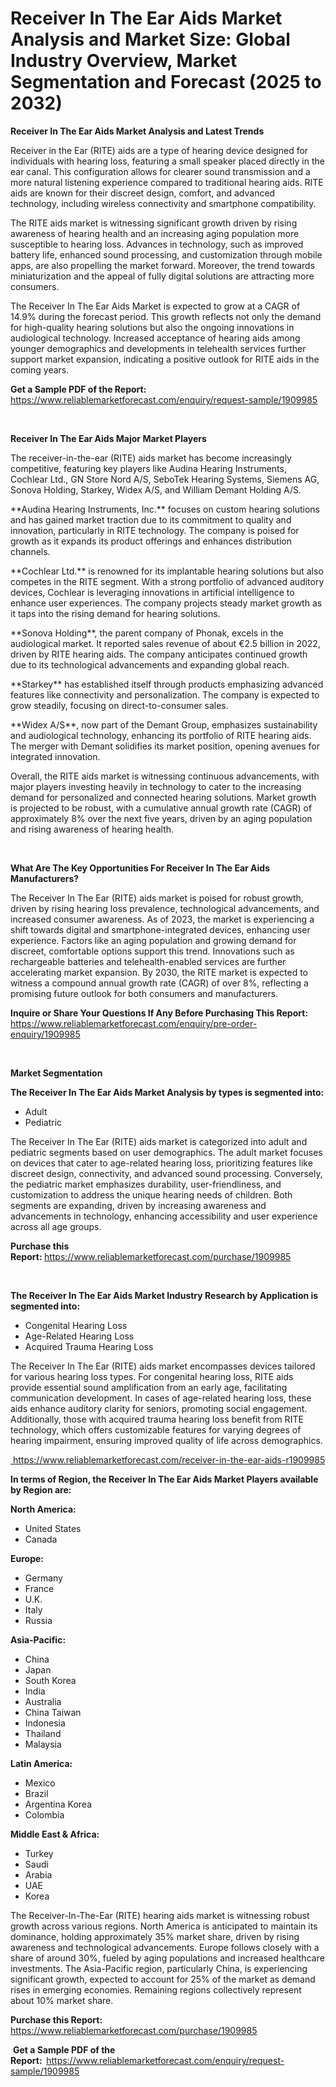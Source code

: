 <p><h1>Receiver In The Ear Aids Market Analysis and Market Size: Global Industry Overview, Market Segmentation and Forecast (2025 to 2032)</h1></p><p><strong>Receiver In The Ear Aids Market Analysis and Latest Trends</strong></p>
<p><p>Receiver in the Ear (RITE) aids are a type of hearing device designed for individuals with hearing loss, featuring a small speaker placed directly in the ear canal. This configuration allows for clearer sound transmission and a more natural listening experience compared to traditional hearing aids. RITE aids are known for their discreet design, comfort, and advanced technology, including wireless connectivity and smartphone compatibility.</p><p>The RITE aids market is witnessing significant growth driven by rising awareness of hearing health and an increasing aging population more susceptible to hearing loss. Advances in technology, such as improved battery life, enhanced sound processing, and customization through mobile apps, are also propelling the market forward. Moreover, the trend towards miniaturization and the appeal of fully digital solutions are attracting more consumers.</p><p>The Receiver In The Ear Aids Market is expected to grow at a CAGR of 14.9% during the forecast period. This growth reflects not only the demand for high-quality hearing solutions but also the ongoing innovations in audiological technology. Increased acceptance of hearing aids among younger demographics and developments in telehealth services further support market expansion, indicating a positive outlook for RITE aids in the coming years.</p></p>
<p><strong>Get a Sample PDF of the Report:&nbsp;</strong> <a href="https://www.reliablemarketforecast.com/enquiry/request-sample/1909985?utm_campaign=2447&utm_medium=2&utm_source=Github&utm_content=ia&utm_term=16042025&utm_id=receiver-in-the-ear-aids">https://www.reliablemarketforecast.com/enquiry/request-sample/1909985</a></p>
<p>&nbsp;</p>
<p><strong>Receiver In The Ear Aids Major Market Players</strong></p>
<p><p>The receiver-in-the-ear (RITE) aids market has become increasingly competitive, featuring key players like Audina Hearing Instruments, Cochlear Ltd., GN Store Nord A/S, SeboTek Hearing Systems, Siemens AG, Sonova Holding, Starkey, Widex A/S, and William Demant Holding A/S. </p><p>**Audina Hearing Instruments, Inc.** focuses on custom hearing solutions and has gained market traction due to its commitment to quality and innovation, particularly in RITE technology. The company is poised for growth as it expands its product offerings and enhances distribution channels.</p><p>**Cochlear Ltd.** is renowned for its implantable hearing solutions but also competes in the RITE segment. With a strong portfolio of advanced auditory devices, Cochlear is leveraging innovations in artificial intelligence to enhance user experiences. The company projects steady market growth as it taps into the rising demand for hearing solutions.</p><p>**Sonova Holding**, the parent company of Phonak, excels in the audiological market. It reported sales revenue of about €2.5 billion in 2022, driven by RITE hearing aids. The company anticipates continued growth due to its technological advancements and expanding global reach.</p><p>**Starkey** has established itself through products emphasizing advanced features like connectivity and personalization. The company is expected to grow steadily, focusing on direct-to-consumer sales.</p><p>**Widex A/S**, now part of the Demant Group, emphasizes sustainability and audiological technology, enhancing its portfolio of RITE hearing aids. The merger with Demant solidifies its market position, opening avenues for integrated innovation.</p><p>Overall, the RITE aids market is witnessing continuous advancements, with major players investing heavily in technology to cater to the increasing demand for personalized and connected hearing solutions. Market growth is projected to be robust, with a cumulative annual growth rate (CAGR) of approximately 8% over the next five years, driven by an aging population and rising awareness of hearing health.</p></p>
<p>&nbsp;</p>
<p><strong>What Are The Key Opportunities For Receiver In The Ear Aids Manufacturers?</strong></p>
<p><p>The Receiver In The Ear (RITE) aids market is poised for robust growth, driven by rising hearing loss prevalence, technological advancements, and increased consumer awareness. As of 2023, the market is experiencing a shift towards digital and smartphone-integrated devices, enhancing user experience. Factors like an aging population and growing demand for discreet, comfortable options support this trend. Innovations such as rechargeable batteries and telehealth-enabled services are further accelerating market expansion. By 2030, the RITE market is expected to witness a compound annual growth rate (CAGR) of over 8%, reflecting a promising future outlook for both consumers and manufacturers.</p></p>
<p><strong>Inquire or Share Your Questions If Any Before Purchasing This Report:</strong> <a href="https://www.reliablemarketforecast.com/enquiry/pre-order-enquiry/1909985?utm_campaign=2447&utm_medium=2&utm_source=Github&utm_content=ia&utm_term=16042025&utm_id=receiver-in-the-ear-aids">https://www.reliablemarketforecast.com/enquiry/pre-order-enquiry/1909985</a></p>
<p>&nbsp;</p>
<p><strong>Market Segmentation</strong></p>
<p><strong>The Receiver In The Ear Aids Market Analysis by types is segmented into:</strong></p>
<p><ul><li>Adult</li><li>Pediatric</li></ul></p>
<p><p>The Receiver In The Ear (RITE) aids market is categorized into adult and pediatric segments based on user demographics. The adult market focuses on devices that cater to age-related hearing loss, prioritizing features like discreet design, connectivity, and advanced sound processing. Conversely, the pediatric market emphasizes durability, user-friendliness, and customization to address the unique hearing needs of children. Both segments are expanding, driven by increasing awareness and advancements in technology, enhancing accessibility and user experience across all age groups.</p></p>
<p><strong>Purchase this Report:&nbsp;</strong><a href="https://www.reliablemarketforecast.com/purchase/1909985?utm_campaign=2447&utm_medium=2&utm_source=Github&utm_content=ia&utm_term=16042025&utm_id=receiver-in-the-ear-aids">https://www.reliablemarketforecast.com/purchase/1909985</a></p>
<p>&nbsp;</p>
<p><strong>The Receiver In The Ear Aids Market Industry Research by Application is segmented into:</strong></p>
<p><ul><li>Congenital Hearing Loss</li><li>Age-Related Hearing Loss</li><li>Acquired Trauma Hearing Loss</li></ul></p>
<p><p>The Receiver In The Ear (RITE) aids market encompasses devices tailored for various hearing loss types. For congenital hearing loss, RITE aids provide essential sound amplification from an early age, facilitating communication development. In cases of age-related hearing loss, these aids enhance auditory clarity for seniors, promoting social engagement. Additionally, those with acquired trauma hearing loss benefit from RITE technology, which offers customizable features for varying degrees of hearing impairment, ensuring improved quality of life across demographics.</p></p>
<p><a href="https://www.reliablemarketforecast.com/receiver-in-the-ear-aids-r1909985?utm_campaign=2447&utm_medium=2&utm_source=Github&utm_content=ia&utm_term=16042025&utm_id=receiver-in-the-ear-aids">&nbsp;https://www.reliablemarketforecast.com/receiver-in-the-ear-aids-r1909985</a></p>
<p><strong>In terms of Region, the Receiver In The Ear Aids Market Players available by Region are:</strong></p>
<p>
    <p> <strong> North America: </strong>
        <ul>
            <li>United States</li>
            <li>Canada</li>
        </ul>
        </p> 
    <p> <strong> Europe: </strong>
        <ul>
            <li>Germany</li>
            <li>France</li>
            <li>U.K.</li>
            <li>Italy</li>
            <li>Russia</li>
        </ul>
        </p> 
    <p> <strong> Asia-Pacific: </strong>
        <ul>
            <li>China</li>
            <li>Japan</li>
            <li>South Korea</li>
            <li>India</li>
            <li>Australia</li>
            <li>China Taiwan</li>
            <li>Indonesia</li>
            <li>Thailand</li>
            <li>Malaysia</li>
        </ul>
        </p> 
    <p> <strong> Latin America: </strong>
        <ul>
            <li>Mexico</li>
            <li>Brazil</li>
            <li>Argentina Korea</li>
            <li>Colombia</li>
        </ul>
        </p> 
    <p> <strong> Middle East & Africa: </strong>
        <ul>
            <li>Turkey</li>
            <li>Saudi</li>
            <li>Arabia</li>
            <li>UAE</li>
            <li>Korea</li>
        </ul>
    </p>
    </p>
<p><p>The Receiver-In-The-Ear (RITE) hearing aids market is witnessing robust growth across various regions. North America is anticipated to maintain its dominance, holding approximately 35% market share, driven by rising awareness and technological advancements. Europe follows closely with a share of around 30%, fueled by aging populations and increased healthcare investments. The Asia-Pacific region, particularly China, is experiencing significant growth, expected to account for 25% of the market as demand rises in emerging economies. Remaining regions collectively represent about 10% market share.</p></p>
<p><strong>Purchase this Report: </strong><a href="https://www.reliablemarketforecast.com/purchase/1909985?utm_campaign=2447&utm_medium=2&utm_source=Github&utm_content=ia&utm_term=16042025&utm_id=receiver-in-the-ear-aids">https://www.reliablemarketforecast.com/purchase/1909985</a></p>
<p>&nbsp;<strong>Get a Sample PDF of the Report:&nbsp;&nbsp;</strong><a href="https://www.reliablemarketforecast.com/enquiry/request-sample/1909985?utm_campaign=2447&utm_medium=2&utm_source=Github&utm_content=ia&utm_term=16042025&utm_id=receiver-in-the-ear-aids">https://www.reliablemarketforecast.com/enquiry/request-sample/1909985</a></p>
<p><strong></strong></p>
<p><p></p><p></p><p></p></p>